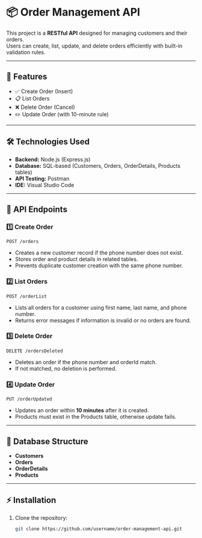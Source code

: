 # 📦 Order Management API

This project is a **RESTful API** designed for managing customers and their orders.  
Users can create, list, update, and delete orders efficiently with built-in validation rules.

---

## 🚀 Features
- ✅ Create Order (Insert)
- 📋 List Orders
- ❌ Delete Order (Cancel)
- ✏️ Update Order (with 10-minute rule)

---

## 🛠️ Technologies Used
- **Backend:** Node.js (Express.js)
- **Database:** SQL-based (Customers, Orders, OrderDetails, Products tables)
- **API Testing:** Postman
- **IDE:** Visual Studio Code

---

## 🔗 API Endpoints

### 1️⃣ Create Order  
`POST /orders`  
- Creates a new customer record if the phone number does not exist.  
- Stores order and product details in related tables.  
- Prevents duplicate customer creation with the same phone number.  

### 2️⃣ List Orders  
`POST /orderList`  
- Lists all orders for a customer using first name, last name, and phone number.  
- Returns error messages if information is invalid or no orders are found.  

### 3️⃣ Delete Order  
`DELETE /ordersDeleted`  
- Deletes an order if the phone number and orderId match.  
- If not matched, no deletion is performed.  

### 4️⃣ Update Order  
`PUT /orderUpdated`  
- Updates an order within **10 minutes** after it is created.  
- Products must exist in the Products table, otherwise update fails.  

---

## 📂 Database Structure
- **Customers**
- **Orders**
- **OrderDetails**
- **Products**

---

## ⚡ Installation

1. Clone the repository:
   ```bash
   git clone https://github.com/username/order-management-api.git
